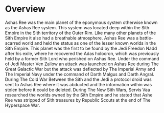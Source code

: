 # Overview

Ashas Ree was the main planet of the eponymous system otherwise known as the Ashas Ree system.
This system was located deep within the Sith Empire in the Sith territory of the Outer Rim.
Like many other planets of the Sith Empire it also had a breathable atmosphere.
Ashas Ree was a battle-scarred world and held the status as one of the lesser known worlds in the Sith Empire.
This planet was the first to be found by the Jedi Freedon Nadd after his exile, where he recovered the Adas holocron, which was previously held by a former Sith Lord who perished on Ashas Ree.
Under the command of Jedi Master Ven Zallow an attack was launched on Ashas Ree during The Great Galactic War but the attack was deflected by The Imperial Army and The Imperial Navy under the command of Darth Malgus and Darth Angral.
During The Cold War Between the Sith and the Jedi a protocol droid was sent to Ashas Ree where it was abducted and the information within was stolen before it could be deleted.
During The New Sith Wars, Servis Vaa researched the worlds owned by the Sith Empire and he stated that Ashe Ree was stripped of Sith treasures by Republic Scouts at the end of The Hyperspace War.
